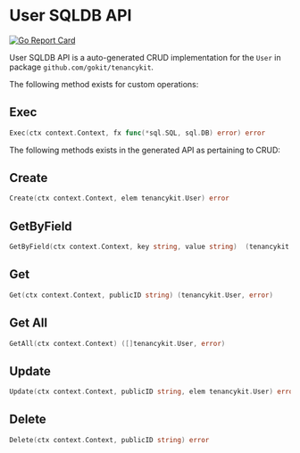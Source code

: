 User SQLDB API
===================================

[![Go Report Card](https://goreportcard.com/badge/github.com/gokit/tenancykit/db/usersql)](https://goreportcard.com/report/github.com/gokit/tenancykit/db/usersql)

User SQLDB API is a auto-generated CRUD implementation for the `User` in package `github.com/gokit/tenancykit`.

The following method exists for custom operations:

## Exec

```go
Exec(ctx context.Context, fx func(*sql.SQL, sql.DB) error) error
```

The following methods exists in the generated API as pertaining to CRUD:

## Create

```go
Create(ctx context.Context, elem tenancykit.User) error
```

## GetByField

```go
GetByField(ctx context.Context, key string, value string)  (tenancykit.User,  error)
```

## Get

```go
Get(ctx context.Context, publicID string) (tenancykit.User, error)
```

## Get All

```go
GetAll(ctx context.Context) ([]tenancykit.User, error)
```

## Update

```go
Update(ctx context.Context, publicID string, elem tenancykit.User) error
```

## Delete

```go
Delete(ctx context.Context, publicID string) error
```
